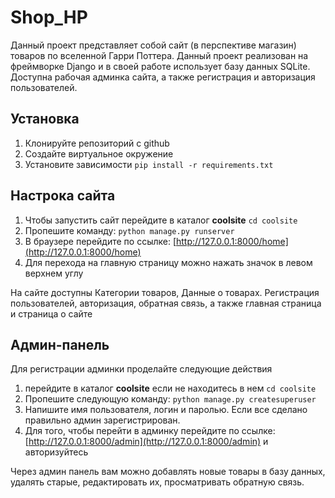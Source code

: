 # Shop_HP

Данный проект представляет собой сайт (в перспективе магазин) 
товаров по вселенной Гарри Поттера. Данный проект реализован на фреймворке Django и в своей работе использует базу данных SQLite. Доступна рабочая админка сайта, а также регистрация и авторизация пользователей.

## Установка 

1. Клонируйте репозиторий с github
2. Создайте виртуальное окружение 
3. Установите зависимости 
`pip install -r requirements.txt`

## Настрока сайта

1. Чтобы запустить сайт перейдите в каталог __coolsite__
`cd coolsite`
2. Пропешите команду:
`python manage.py runserver`
3. В браузере перейдите по ссылке:
[http://127.0.0.1:8000/home](http://127.0.0.1:8000/home)
4. Для перехода на главную страницу можно нажать значок в левом верхнем углу

На сайте доступны Категории товаров, Данные о товарах. Регистрация пользователей, авторизация, обратная связь, а также главная страница и страница о сайте

## Админ-панель
Для регистрации админки проделайте следующие действия
1. перейдите в каталог __coolsite__ если не находитесь в нем
`cd coolsite`
2. Пропешите следующую команду:
`python manage.py createsuperuser`
3. Напишите имя пользователя, логин и паролью. Если все сделано правильно админ зарегистрирован. 
4. Для того, чтобы перейти в админку перейдите по ссылке:
[http://127.0.0.1:8000/admin](http://127.0.0.1:8000/admin) и авторизуйтесь 

Через админ панель вам можно добавлять новые товары в базу данных, удалять старые, редактировать их, просматривать обратную связь.


